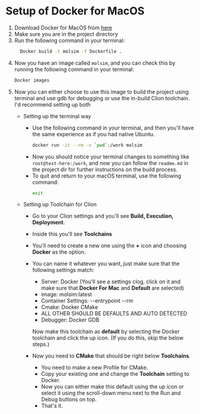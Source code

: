 # Setup of Docker for MacOS

1. Download Docker for MacOS from [here](https://docs.docker.com/desktop/install/mac-install/)
2. Make sure you are in the project directory
3. Run the following command in your terminal:
    ```bash
      Docker build -t molsim -f Dockerfile .
    ```
4. Now you have an image called `molsim`, and you can check this by running the following command in your terminal:
   ```bash
   Docker images
   ```
5. Now you can either choose to use this image to build the project using terminal and use gdb for debugging or use the 
in-build Clion toolchain. I'd recommend setting up both
   - Setting up the terminal way
     
     - Use the following command in your terminal, and then you'll have the same experience as if you had native Ubuntu.
        ```bash
        docker run -it --rm -v `pwd`:/work molsim
        ```
     - Now you should notice your terminal changes to something like `root@text-here:/work`,
       and now you can follow the `readme.md` in 
       the project dir for further instructions on the build process. 
     - To quit and return to your macOS terminal, use the following command:
       ```bash
       exit
       ```
   - Setting up Toolchain for Clion
     - Go to your Clion settings and you'll see **Build, Execution, Deployment**. 
     - Inside this you'll see **Toolchains**
     - You'll need to create a new one using the **+** icon and choosing **Docker** as the option.
     - You can name it whatever you want, just make sure that the following settings match:
       - Server: Docker (You'll see a settings clog, click on it and make sure that **Docker For Mac** and **Default** are selected)
       - image: molsim:latest
       - Container Settings: --entrypoint --rm
       - Cmake: Docker CMake
       - ALL OTHER SHOULD BE DEFAULTS AND AUTO DETECTED
       - Debugger: Docker GDB
       
       Now make this toolchain as **default** by selecting the Docker toolchain and click the up icon. (If you do this, skip the below steps.)
     - Now you need to **CMake** that should be right below **Toolchains**.
       - You need to make a new Profile for CMake.
       - Copy your existing one and change the **Toolchain** setting to Docker.
       - Now you can either make this default using the up icon or select it using the scroll-down menu next to the Run and Debug buttons on top.
       - That's it.